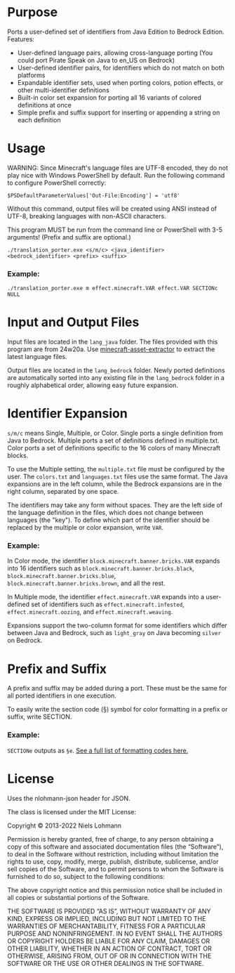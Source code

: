 # Purpose
Ports a user-defined set of identifiers from Java Edition to Bedrock Edition. Features:
 - User-defined language pairs, allowing cross-language porting (You could port Pirate Speak on Java to en_US on Bedrock)
 - User-defined identifier pairs, for identifiers which do not match on both platforms
 - Expandable identifier sets, used when porting colors, potion effects, or other multi-identifier definitions
 - Built-in color set expansion for porting all 16 variants of colored definitions at once
 - Simple prefix and suffix support for inserting or appending a string on each definition

# Usage
WARNING: Since Minecraft's language files are UTF-8 encoded, they do not play nice with Windows PowerShell by default. Run the following command to configure PowerShell correctly:

    $PSDefaultParameterValues['Out-File:Encoding'] = 'utf8'

Without this command, output files will be created using ANSI instead of UTF-8, breaking languages with non-ASCII characters.

This program MUST be run from the command line or PowerShell with 3-5 arguments! (Prefix and suffix are optional.)

    ./translation_porter.exe <s/m/c> <java_identifier> <bedrock_identifier> <prefix> <suffix>

### Example:

    ./translation_porter.exe m effect.minecraft.VAR effect.VAR SECTIONc NULL

# Input and Output Files
Input files are located in the `lang_java` folder. The files provided with this program are from 24w20a. Use [minecraft-asset-extractor](https://github.com/shivamCode0/minecraft-asset-extractor/tree/main) to extract the latest language files.

Output files are located in the `lang_bedrock` folder. Newly ported definitions are automatically sorted into any existing file in the `lang_bedrock` folder in a roughly alphabetical order, allowing easy future expansion.

# Identifier Expansion
`s/m/c` means Single, Multiple, or Color. Single ports a single definition from Java to Bedrock. Multiple ports a set of definitions defined in multiple.txt. Color ports a set of definitions specific to the 16 colors of many Minecraft blocks.

To use the Multiple setting, the `multiple.txt` file must be configured by the user. The `colors.txt` and `languages.txt` files use the same format. The Java expansions are in the left column, while the Bedrock expansions are in the right column, separated by one space.

The identifiers may take any form without spaces. They are the left side of the language definition in the files, which does not change between languages (the "key"). To define which part of the identifier should be replaced by the multiple or color expansion, write `VAR`.

### Example:

In Color mode, the identifier `block.minecraft.banner.bricks.VAR` expands into 16 identifiers such as `block.minecraft.banner.bricks.black`, `block.minecraft.banner.bricks.blue`, `block.minecraft.banner.bricks.brown`, and all the rest.

In Multiple mode, the identifier `effect.minecraft.VAR` expands into a user-defined set of identifiers such as `effect.minecraft.infested`, `effect.minecraft.oozing`, and  `effect.minecraft.weaving`.

Expansions support the two-column format for some identifiers which differ between Java and Bedrock, such as `light_gray` on Java becoming `silver` on Bedrock.

# Prefix and Suffix
A prefix and suffix may be added during a port. These must be the same for all ported identifiers in one execution.

To easily write the section code (§) symbol for color formatting in a prefix or suffix, write SECTION.

### Example:

`SECTIONe` outputs as `§e`. [See a full list of formatting codes here.](https://minecraft.wiki/w/Formatting_codes#Color_codes)

# License
Uses the nlohmann-json header for JSON.

The class is licensed under the MIT License:

Copyright © 2013-2022 Niels Lohmann

Permission is hereby granted, free of charge, to any person obtaining a copy of this software and associated documentation files (the “Software”), to deal in the Software without restriction, including without limitation the rights to use, copy, modify, merge, publish, distribute, sublicense, and/or sell copies of the Software, and to permit persons to whom the Software is furnished to do so, subject to the following conditions:

The above copyright notice and this permission notice shall be included in all copies or substantial portions of the Software.

THE SOFTWARE IS PROVIDED “AS IS”, WITHOUT WARRANTY OF ANY KIND, EXPRESS OR IMPLIED, INCLUDING BUT NOT LIMITED TO THE WARRANTIES OF MERCHANTABILITY, FITNESS FOR A PARTICULAR PURPOSE AND NONINFRINGEMENT. IN NO EVENT SHALL THE AUTHORS OR COPYRIGHT HOLDERS BE LIABLE FOR ANY CLAIM, DAMAGES OR OTHER LIABILITY, WHETHER IN AN ACTION OF CONTRACT, TORT OR OTHERWISE, ARISING FROM, OUT OF OR IN CONNECTION WITH THE SOFTWARE OR THE USE OR OTHER DEALINGS IN THE SOFTWARE.
